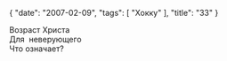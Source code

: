 {
   "date": "2007-02-09",
   "tags": [
      "Хокку"
   ],
   "title": "33"
}

Возраст Христа  
Для  неверующего  
Что означает?
